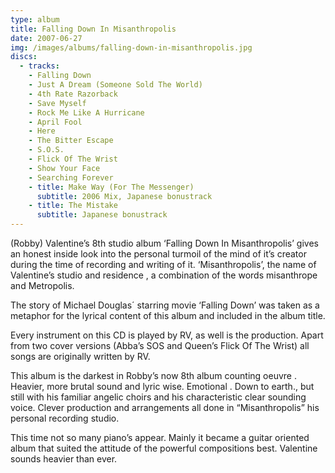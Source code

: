 ```yaml
---
type: album
title: Falling Down In Misanthropolis
date: 2007-06-27
img: /images/albums/falling-down-in-misanthropolis.jpg
discs:
  - tracks:
    - Falling Down
    - Just A Dream (Someone Sold The World)
    - 4th Rate Razorback
    - Save Myself
    - Rock Me Like A Hurricane
    - April Fool
    - Here
    - The Bitter Escape
    - S.O.S.
    - Flick Of The Wrist
    - Show Your Face
    - Searching Forever
    - title: Make Way (For The Messenger)
      subtitle: 2006 Mix, Japanese bonustrack
    - title: The Mistake
      subtitle: Japanese bonustrack
---
```


(Robby) Valentine’s 8th studio album ‘Falling Down In Misanthropolis’ gives an honest inside look into the personal turmoil of the mind of it’s creator during the time of recording and writing of it.
‘Misanthropolis’, the name of Valentine’s studio and residence , a combination of the words misanthrope and Metropolis.

The story of Michael Douglas´ starring movie ‘Falling Down’ was taken as a metaphor for the lyrical content of this album and included in the album title.

Every instrument on this CD is played by RV, as well is the production.
Apart from two cover versions (Abba’s SOS and Queen’s Flick Of The Wrist) all songs are originally written by RV.

This album is the darkest in Robby’s now 8th album counting oeuvre .
Heavier, more brutal sound and lyric wise. Emotional . Down to earth., but still with his familiar angelic choirs and his characteristic clear sounding voice.
Clever production and arrangements all done in “Misanthropolis” his personal recording studio.

This time not so many piano’s appear. Mainly it became a guitar oriented album that suited the attitude of the powerful compositions best.
Valentine sounds heavier than ever.